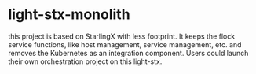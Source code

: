 # light-stx-monolith
this project is based on StarlingX with less footprint. It keeps the flock service functions, like host management, service management, etc. and removes the Kubernetes as an integration component. Users could launch their own orchestration project on this light-stx.
